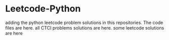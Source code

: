 # Leetcode-Python
adding the python leetcode problem solutions in this repositories. 
The code files are here.
all CTCI problems solutions are here.
some leetcode solutions are here

























































































































































































































































































































































































































































































































































































































































































































































































